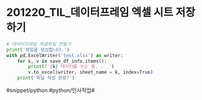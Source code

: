 # 201220_TIL_데이터프레임 엑셀 시트 저장하기
```python
# 데이터프레임 엑셀파일 만들기
print('파일을 생성합니다.')
with pd.ExcelWriter('test.xlsx') as writer:
    for k, v in save_df_info.items():
        print(f'{k} 데이터를 쓰는 중. . .')
        v.to_excel(writer, sheet_name = k, index=True)
    print('파일 작성 완료!')

```

#snippet/python #python/인사작업#